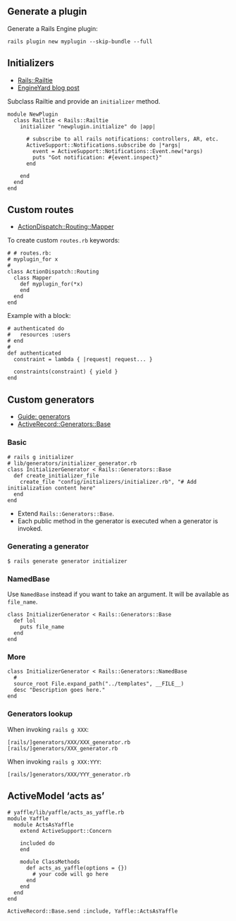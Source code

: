Generate a plugin
-----------------

Generate a Rails Engine plugin:

    rails plugin new myplugin --skip-bundle --full

Initializers
------------

-   [Rails::Railtie](http://edgeapi.rubyonrails.org/classes/Rails/Railtie.html)
-   [EngineYard blog post](http://www.engineyard.com/blog/2010/extending-rails-3-with-railties/)

Subclass Railtie and provide an `initializer` method.

    module NewPlugin
      class Railtie < Rails::Railtie
        initializer "newplugin.initialize" do |app|

          # subscribe to all rails notifications: controllers, AR, etc.
          ActiveSupport::Notifications.subscribe do |*args|
            event = ActiveSupport::Notifications::Event.new(*args)
            puts "Got notification: #{event.inspect}"
          end

        end
      end
    end

Custom routes
-------------

-   [ActionDispatch::Routing::Mapper](http://api.rubyonrails.org/classes/ActionDispatch/Routing/Mapper.html)

To create custom `routes.rb` keywords:

    # # routes.rb:
    # myplugin_for x
    #
    class ActionDispatch::Routing
      class Mapper
        def myplugin_for(*x)
        end
      end
    end

Example with a block:

    # authenticated do
    #   resources :users
    # end
    #
    def authenticated
      constraint = lambda { |request| request... }

      constraints(constraint) { yield }
    end

Custom generators
-----------------

-   [Guide: generators](http://guides.rubyonrails.org/generators.html)
-   [ActiveRecord::Generators::Base](http://api.rubyonrails.org/classes/ActiveRecord/Generators/Base.html)

### Basic

    # rails g initializer
    # lib/generators/initializer_generator.rb
    class InitializerGenerator < Rails::Generators::Base
      def create_initializer_file
        create_file "config/initializers/initializer.rb", "# Add initialization content here"
      end
    end

-   Extend `Rails::Generators::Base`.
-   Each public method in the generator is executed when a generator is invoked.

### Generating a generator

    $ rails generate generator initializer

### NamedBase

Use `NamedBase` instead if you want to take an argument. It will be available as `file_name`.

    class InitializerGenerator < Rails::Generators::Base
      def lol
        puts file_name
      end
    end

### More

    class InitializerGenerator < Rails::Generators::NamedBase
      #
      source_root File.expand_path("../templates", __FILE__)
      desc "Description goes here."
    end

### Generators lookup

When invoking `rails g XXX`:

    [rails/]generators/XXX/XXX_generator.rb
    [rails/]generators/XXX_generator.rb

When invoking `rails g XXX:YYY`:

    [rails/]generators/XXX/YYY_generator.rb

ActiveModel ‘acts as’
---------------------

    # yaffle/lib/yaffle/acts_as_yaffle.rb
    module Yaffle
      module ActsAsYaffle
        extend ActiveSupport::Concern

        included do
        end

        module ClassMethods
          def acts_as_yaffle(options = {})
            # your code will go here
          end
        end
      end
    end

    ActiveRecord::Base.send :include, Yaffle::ActsAsYaffle
